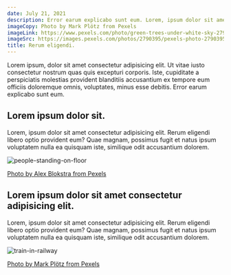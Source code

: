 ```yaml
---
date: July 21, 2021
description: Error earum explicabo sunt eum. Lorem, ipsum dolor sit amet consectetur adipisicing elit. Rerum eligendi libero optio provident eum? Quae magnam, possimus fugit et natus ipsum voluptatem nulla ea quisquam iste.
imageCopy: Photo by Mark Plötz from Pexels
imageLink: https://www.pexels.com/photo/green-trees-under-white-sky-2790395/
imageSrc: https://images.pexels.com/photos/2790395/pexels-photo-2790395.jpeg?auto=compress&cs=tinysrgb&w=1280
title: Rerum eligendi.
---
```


Lorem ipsum, dolor sit amet consectetur adipisicing elit. Ut vitae iusto consectetur nostrum quas quis excepturi corporis. Iste, cupiditate a perspiciatis molestias provident blanditiis accusantium ex tempore eum officiis doloremque omnis, voluptates, minus esse debitis. Error earum explicabo sunt eum.

## Lorem ipsum dolor sit.

Lorem, ipsum dolor sit amet consectetur adipisicing elit. Rerum eligendi libero optio provident eum? Quae magnam, possimus fugit et natus ipsum voluptatem nulla ea quisquam iste, similique odit accusantium dolorem.

![people-standing-on-floor](https://images.pexels.com/photos/1311441/pexels-photo-1311441.jpeg?auto=compress&cs=tinysrgb&w=640)

[Photo by Alex Blokstra from Pexels](https://www.pexels.com/photo/people-standing-on-floor-1311441/)

## Lorem ipsum dolor sit amet consectetur adipisicing elit.

Lorem, ipsum dolor sit amet consectetur adipisicing elit. Rerum eligendi libero optio provident eum? Quae magnam, possimus fugit et natus ipsum voluptatem nulla ea quisquam iste, similique odit accusantium dolorem.

![train-in-railway](https://images.pexels.com/photos/2790396/pexels-photo-2790396.jpeg?auto=compress&cs=tinysrgb&w=640)

[Photo by Mark Plötz from Pexels](https://www.pexels.com/photo/train-in-railway-2790396/)